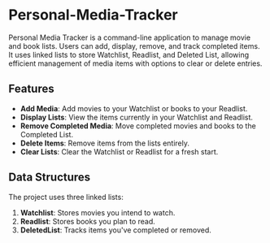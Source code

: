 # Personal-Media-Tracker
Personal Media Tracker is a command-line application to manage movie and book lists. Users can add, display, remove, and track completed items. It uses linked lists to store Watchlist, Readlist, and Deleted List, allowing efficient management of media items with options to clear or delete entries.

## Features
- **Add Media**: Add movies to your Watchlist or books to your Readlist.
- **Display Lists**: View the items currently in your Watchlist and Readlist.
- **Remove Completed Media**: Move completed movies and books to the Completed List.
- **Delete Items**: Remove items from the lists entirely.
- **Clear Lists**: Clear the Watchlist or Readlist for a fresh start.

## Data Structures
The project uses three linked lists:
1. **Watchlist**: Stores movies you intend to watch.
2. **Readlist**: Stores books you plan to read.
3. **DeletedList**: Tracks items you've completed or removed.

